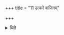 +++
title = "11 उत्करे वाजिनम्"

+++

<details><summary>थिते</summary>

11. He places the Vājina on the Utkara.
</details>
